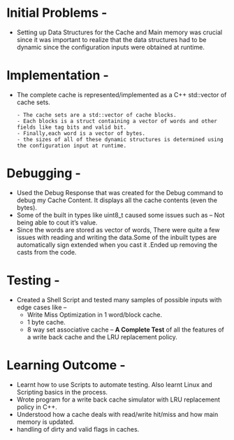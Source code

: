 # Initial Problems - 
- Setting up Data Structures for the Cache and Main memory was crucial since it was important
  to realize that the data structures had to be dynamic since the configuration inputs were obtained at runtime.

# Implementation -
- The complete cache is represented/implemented as a C++ std::vector of cache sets.

      - The cache sets are a std::vector of cache blocks.
      - Each blocks is a struct containing a vector of words and other fields like tag bits and valid bit.
      - Finally,each word is a vector of bytes.
      - the sizes of all of these dynamic structures is determined using the configuration input at runtime.
  
# Debugging - 

- Used the Debug Response that was created for the Debug command to debug my Cache Content.
  It displays all the cache contents (even the bytes).
- Some of the built in types like uint8_t caused some issues such as – Not being able to cout it’s value.
- Since the words are stored as vector of words, There were quite a few issues with reading and writing the data.Some of the       inbuilt types are automatically sign extended when you cast it .Ended up removing the casts from the code.

# Testing - 
- Created a Shell Script and tested many samples of possible inputs with edge cases like – 
    - Write Miss Optimization in 1 word/block cache.
    - 1 byte cache.
    - 8 way set associative cache – **A Complete Test** of all the features of a write back cache and the LRU replacement policy.

# Learning Outcome - 
- Learnt how to use Scripts to automate testing. Also learnt Linux and Scripting basics in the process.
- Wrote program for a write back cache simulator with LRU replacement policy in C++.
- Understood how a cache deals with read/write hit/miss and how main memory is updated.
- handling of dirty and valid flags in caches.


